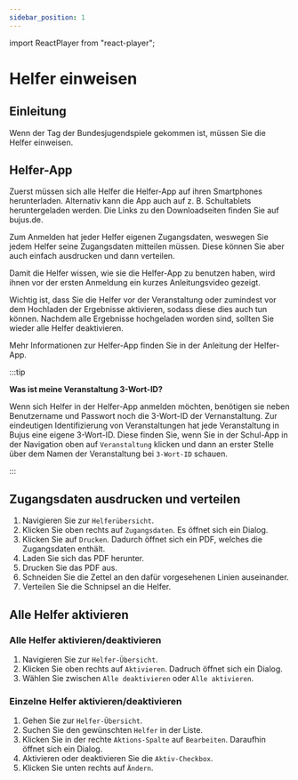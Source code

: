 ```yaml
---
sidebar_position: 1
---
```


import ReactPlayer from "react-player";

# Helfer einweisen

<!--

<div className="video__wrapper">
  <ReactPlayer
    className="video__player"
    controls
    config={{
      file: {
        attributes: {
          poster:
            "https://uploads-ssl.webflow.com/60cb8d6c93a6a6dfa3b7f245/64345e1514a8f53d8aad199e_school-instructions-video-thumbnail.jpg",
        },
      },
    }}
    height="100%"
    url="https://storage.googleapis.com/files.school-app.bujus.de/school-instructions-v2-compressed.mp4"
    width="100%"
  />
</div>
­{" "} -->

## Einleitung

Wenn der Tag der Bundesjugendspiele gekommen ist, müssen Sie die Helfer einweisen.

## Helfer-App

Zuerst müssen sich alle Helfer die Helfer-App auf ihren Smartphones herunterladen. Alternativ kann die App auch auf z. B. Schultablets heruntergeladen werden. Die Links zu den Downloadseiten finden Sie auf bujus.de.

Zum Anmelden hat jeder Helfer eigenen Zugangsdaten, weswegen Sie jedem Helfer seine Zugangsdaten mitteilen müssen. Diese können Sie aber auch einfach ausdrucken und dann verteilen.

Damit die Helfer wissen, wie sie die Helfer-App zu benutzen haben, wird ihnen vor der ersten Anmeldung ein kurzes Anleitungsvideo gezeigt.

Wichtig ist, dass Sie die Helfer vor der Veranstaltung oder zumindest vor dem Hochladen der Ergebnisse aktivieren, sodass diese dies auch tun können. Nachdem alle Ergebnisse hochgeladen worden sind, sollten Sie wieder alle Helfer deaktivieren.

Mehr Informationen zur Helfer-App finden Sie in der Anleitung der Helfer-App.

:::tip

**Was ist meine Veranstaltung 3-Wort-ID?**

Wenn sich Helfer in der Helfer-App anmelden möchten, benötigen sie neben Benutzername und Passwort noch die 3-Wort-ID der Vernanstaltung. Zur eindeutigen Identifizierung von Veranstaltungen hat jede Veranstaltung in Bujus eine eigene 3-Wort-ID. Diese finden Sie, wenn Sie in der Schul-App in der Navigation oben auf `Veranstaltung` klicken und dann an erster Stelle über dem Namen der Veranstaltung bei `3-Wort-ID` schauen.

:::

<!-- ## Veranstaltungsdaten erneut herunterladen

TODO

-->

## Zugangsdaten ausdrucken und verteilen

1. Navigieren Sie zur `Helferübersicht`.
2. Klicken Sie oben rechts auf `Zugangsdaten`. Es öffnet sich ein Dialog.
3. Klicken Sie auf `Drucken`. Dadurch öffnet sich ein PDF, welches die Zugangsdaten enthält.
4. Laden Sie sich das PDF herunter.
5. Drucken Sie das PDF aus.
6. Schneiden Sie die Zettel an den dafür vorgesehenen Linien auseinander.
7. Verteilen Sie die Schnipsel an die Helfer.

## Alle Helfer aktivieren

### Alle Helfer aktivieren/deaktivieren

1. Navigieren Sie zur `Helfer-Übersicht`.
2. Klicken Sie oben rechts auf `Aktivieren`. Dadruch öffnet sich ein Dialog.
3. Wählen Sie zwischen `Alle deaktivieren` oder `Alle aktivieren`.

### Einzelne Helfer aktivieren/deaktivieren

1. Gehen Sie zur `Helfer-Übersicht`.
2. Suchen Sie den gewünschten `Helfer` in der Liste.
3. Klicken Sie in der rechte `Aktions-Spalte` auf `Bearbeiten`. Daraufhin öffnet sich ein Dialog.
4. Aktivieren oder deaktivieren Sie die `Aktiv-Checkbox`.
5. Klicken Sie unten rechts auf `Ändern`.

